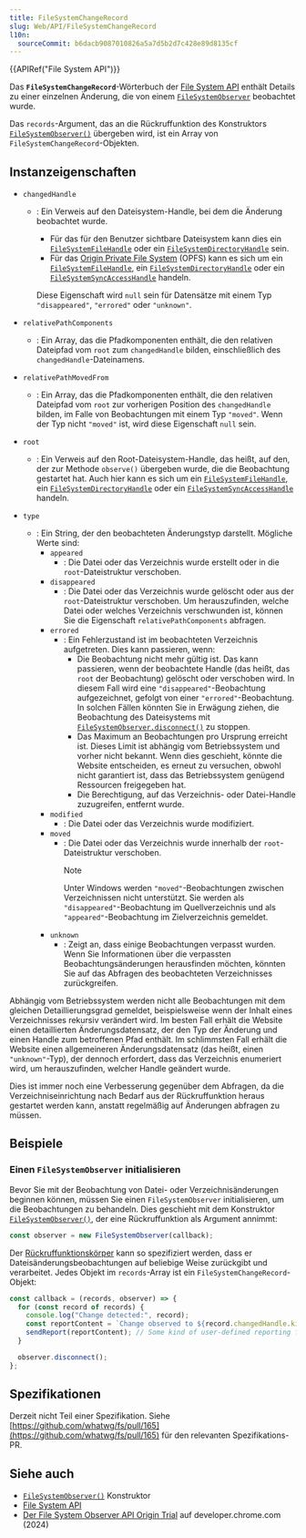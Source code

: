 ```yaml
---
title: FileSystemChangeRecord
slug: Web/API/FileSystemChangeRecord
l10n:
  sourceCommit: b6dacb9087010826a5a7d5b2d7c428e89d8135cf
---
```


{{APIRef("File System API")}}

Das **`FileSystemChangeRecord`**-Wörterbuch der [File System API](/de/docs/Web/API/File_System_API) enthält Details zu einer einzelnen Änderung, die von einem [`FileSystemObserver`](/de/docs/Web/API/FileSystemObserver) beobachtet wurde.

Das `records`-Argument, das an die Rückruffunktion des Konstruktors [`FileSystemObserver()`](/de/docs/Web/API/FileSystemObserver/FileSystemObserver) übergeben wird, ist ein Array von `FileSystemChangeRecord`-Objekten.

## Instanzeigenschaften

- `changedHandle`

  - : Ein Verweis auf den Dateisystem-Handle, bei dem die Änderung beobachtet wurde.

    - Für das für den Benutzer sichtbare Dateisystem kann dies ein [`FileSystemFileHandle`](/de/docs/Web/API/FileSystemFileHandle) oder ein [`FileSystemDirectoryHandle`](/de/docs/Web/API/FileSystemDirectoryHandle) sein.
    - Für das [Origin Private File System](/de/docs/Web/API/File_System_API/Origin_private_file_system) (OPFS) kann es sich um ein [`FileSystemFileHandle`](/de/docs/Web/API/FileSystemFileHandle), ein [`FileSystemDirectoryHandle`](/de/docs/Web/API/FileSystemDirectoryHandle) oder ein [`FileSystemSyncAccessHandle`](/de/docs/Web/API/FileSystemSyncAccessHandle) handeln.

    Diese Eigenschaft wird `null` sein für Datensätze mit einem Typ `"disappeared"`, `"errored"` oder `"unknown"`.

- `relativePathComponents`
  - : Ein Array, das die Pfadkomponenten enthält, die den relativen Dateipfad vom `root` zum `changedHandle` bilden, einschließlich des `changedHandle`-Dateinamens.
- `relativePathMovedFrom`
  - : Ein Array, das die Pfadkomponenten enthält, die den relativen Dateipfad vom `root` zur vorherigen Position des `changedHandle` bilden, im Falle von Beobachtungen mit einem Typ `"moved"`. Wenn der Typ nicht `"moved"` ist, wird diese Eigenschaft `null` sein.
- `root`
  - : Ein Verweis auf den Root-Dateisystem-Handle, das heißt, auf den, der zur Methode `observe()` übergeben wurde, die die Beobachtung gestartet hat. Auch hier kann es sich um ein [`FileSystemFileHandle`](/de/docs/Web/API/FileSystemFileHandle), ein [`FileSystemDirectoryHandle`](/de/docs/Web/API/FileSystemDirectoryHandle) oder ein [`FileSystemSyncAccessHandle`](/de/docs/Web/API/FileSystemSyncAccessHandle) handeln.
- `type`
  - : Ein String, der den beobachteten Änderungstyp darstellt. Mögliche Werte sind:
    - `appeared`
      - : Die Datei oder das Verzeichnis wurde erstellt oder in die `root`-Dateistruktur verschoben.
    - `disappeared`
      - : Die Datei oder das Verzeichnis wurde gelöscht oder aus der `root`-Dateistruktur verschoben. Um herauszufinden, welche Datei oder welches Verzeichnis verschwunden ist, können Sie die Eigenschaft `relativePathComponents` abfragen.
    - `errored`
      - : Ein Fehlerzustand ist im beobachteten Verzeichnis aufgetreten. Dies kann passieren, wenn:
        - Die Beobachtung nicht mehr gültig ist. Das kann passieren, wenn der beobachtete Handle (das heißt, das `root` der Beobachtung) gelöscht oder verschoben wird. In diesem Fall wird eine `"disappeared"`-Beobachtung aufgezeichnet, gefolgt von einer `"errored"`-Beobachtung. In solchen Fällen könnten Sie in Erwägung ziehen, die Beobachtung des Dateisystems mit [`FileSystemObserver.disconnect()`](/de/docs/Web/API/FileSystemObserver/disconnect) zu stoppen.
        - Das Maximum an Beobachtungen pro Ursprung erreicht ist. Dieses Limit ist abhängig vom Betriebssystem und vorher nicht bekannt. Wenn dies geschieht, könnte die Website entscheiden, es erneut zu versuchen, obwohl nicht garantiert ist, dass das Betriebssystem genügend Ressourcen freigegeben hat.
        - Die Berechtigung, auf das Verzeichnis- oder Datei-Handle zuzugreifen, entfernt wurde.
    - `modified`
      - : Die Datei oder das Verzeichnis wurde modifiziert.
    - `moved`
      - : Die Datei oder das Verzeichnis wurde innerhalb der `root`-Dateistruktur verschoben.
        > [!NOTE]
        > Unter Windows werden `"moved"`-Beobachtungen zwischen Verzeichnissen nicht unterstützt. Sie werden als `"disappeared"`-Beobachtung im Quellverzeichnis und als `"appeared"`-Beobachtung im Zielverzeichnis gemeldet.
    - `unknown`
      - : Zeigt an, dass einige Beobachtungen verpasst wurden. Wenn Sie Informationen über die verpassten Beobachtungsänderungen herausfinden möchten, könnten Sie auf das Abfragen des beobachteten Verzeichnisses zurückgreifen.

Abhängig vom Betriebssystem werden nicht alle Beobachtungen mit dem gleichen Detaillierungsgrad gemeldet, beispielsweise wenn der Inhalt eines Verzeichnisses rekursiv verändert wird. Im besten Fall erhält die Website einen detaillierten Änderungsdatensatz, der den Typ der Änderung und einen Handle zum betroffenen Pfad enthält. Im schlimmsten Fall erhält die Website einen allgemeineren Änderungsdatensatz (das heißt, einen `"unknown"`-Typ), der dennoch erfordert, dass das Verzeichnis enumeriert wird, um herauszufinden, welcher Handle geändert wurde.

Dies ist immer noch eine Verbesserung gegenüber dem Abfragen, da die Verzeichniseinrichtung nach Bedarf aus der Rückruffunktion heraus gestartet werden kann, anstatt regelmäßig auf Änderungen abfragen zu müssen.

## Beispiele

### Einen `FileSystemObserver` initialisieren

Bevor Sie mit der Beobachtung von Datei- oder Verzeichnisänderungen beginnen können, müssen Sie einen `FileSystemObserver` initialisieren, um die Beobachtungen zu behandeln. Dies geschieht mit dem Konstruktor [`FileSystemObserver()`](/de/docs/Web/API/FileSystemObserver/FileSystemObserver), der eine Rückruffunktion als Argument annimmt:

```js
const observer = new FileSystemObserver(callback);
```

Der [Rückruffunktionskörper](/de/docs/Web/API/FileSystemObserver/FileSystemObserver#callback) kann so spezifiziert werden, dass er Dateisänderungsbeobachtungen auf beliebige Weise zurückgibt und verarbeitet. Jedes Objekt im `records`-Array ist ein `FileSystemChangeRecord`-Objekt:

```js
const callback = (records, observer) => {
  for (const record of records) {
    console.log("Change detected:", record);
    const reportContent = `Change observed to ${record.changedHandle.kind} ${record.changedHandle.name}. Type: ${record.type}.`;
    sendReport(reportContent); // Some kind of user-defined reporting function
  }

  observer.disconnect();
};
```

## Spezifikationen

Derzeit nicht Teil einer Spezifikation. Siehe [https://github.com/whatwg/fs/pull/165](https://github.com/whatwg/fs/pull/165) für den relevanten Spezifikations-PR.

## Siehe auch

- [`FileSystemObserver()`](/de/docs/Web/API/FileSystemObserver/FileSystemObserver) Konstruktor
- [File System API](/de/docs/Web/API/File_System_API)
- [Der File System Observer API Origin Trial](https://developer.chrome.com/blog/file-system-observer#stop-observing-the-file-system) auf developer.chrome.com (2024)
